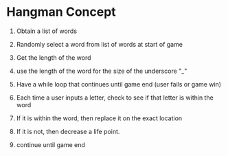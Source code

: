 # Hangman Concept


1. Obtain a list of words

2. Randomly select a word from list of words at start of game


3. Get the length of the word 

4. use the length of the word for the size of the underscore "_"

5. Have a while loop that continues until game end (user fails or game win)


6. Each time a user inputs a letter, check to see if that letter is within the word


7. If it is within the word, then replace it on the exact location

8. If it is not, then decrease a life point.


9. continue until game end
